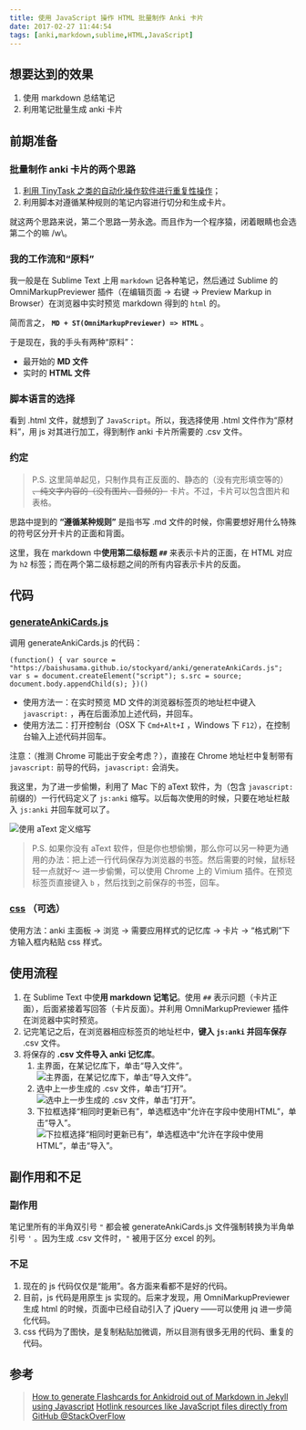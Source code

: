 ```yaml
---
title: 使用 JavaScript 操作 HTML 批量制作 Anki 卡片
date: 2017-02-27 11:44:54
tags: [anki,markdown,sublime,HTML,JavaScript]
---
```


## 想要达到的效果

1. 使用 markdown 总结笔记
2. 利用笔记批量生成 anki 卡片

## 前期准备

### 批量制作 anki 卡片的两个思路

1. [利用 TinyTask 之类的自动化操作软件进行重复性操作](http://v.ku6.com/show/l1A1FiYXohYYsz-OM6RdyQ...html)；
2. 利用脚本对遵循某种规则的笔记内容进行切分和生成卡片。

就这两个思路来说，第二个思路一劳永逸。而且作为一个程序猿，闭着眼睛也会选第二个的嘛 /w\。

<!-- more -->

### 我的工作流和“原料”

我一般是在 Sublime Text 上用 `markdown` 记各种笔记，然后通过 Sublime 的 OmniMarkupPreviewer 插件（在编辑页面 -> 右键 -> Preview Markup in Browser）在浏览器中实时预览 markdown 得到的 `html` 的。

简而言之， **`MD + ST(OmniMarkupPreviewer) => HTML`** 。

于是现在，我的手头有两种“原料”：

* 最开始的 **MD 文件**
* 实时的 **HTML 文件**

### 脚本语言的选择

看到 .html 文件，就想到了 `JavaScript`。所以，我选择使用 .html 文件作为“原材料”，用 js 对其进行加工，得到制作 anki 卡片所需要的 .csv 文件。

### 约定

> P.S. 这里简单起见，只制作具有正反面的、静态的（没有完形填空等的） ~~、纯文字内容的（没有图片、音频的）~~ 卡片。不过，卡片可以包含图片和表格。

思路中提到的 **“遵循某种规则”** 是指书写 .md 文件的时候，你需要想好用什么特殊的符号区分开卡片的正面和背面。

这里，我在 markdown 中**使用第二级标题 `##`** 来表示卡片的正面，在 HTML 对应为 `h2` 标签；而在两个第二级标题之间的所有内容表示卡片的反面。

## 代码

### [generateAnkiCards.js](https://github.com/baishusama/stockyard/blob/master/anki/generateAnkiCards.js)

调用 generateAnkiCards.js 的代码：

`(function() { var source = "https://baishusama.github.io/stockyard/anki/generateAnkiCards.js"; var s = document.createElement("script"); s.src = source; document.body.appendChild(s); })()`

* 使用方法一：在实时预览 MD 文件的浏览器标签页的地址栏中键入 `javascript:` ，再在后面添加上述代码，并回车。
* 使用方法二：打开控制台（OSX 下 `Cmd+Alt+I` ，Windows 下 `F12`），在控制台输入上述代码并回车。

注意：（推测 Chrome 可能出于安全考虑？），直接在 Chrome 地址栏中复制带有 `javascript:` 前导的代码，`javascript:` 会消失。

我这里，为了进一步偷懒，利用了 Mac 下的 aText 软件，为（包含 `javascript:` 前缀的）一行代码定义了 `js:anki` 缩写。以后每次使用的时候，只要在地址栏敲入 `js:anki` 并回车就可以了。

![使用 aText 定义缩写](http://ohz4k75du.bkt.clouddn.com/anki/aText-anki.jpg)

> P.S. 
> 如果你没有 aText 软件，但是你也想偷懒，那么你可以另一种更为通用的办法：把上述一行代码保存为浏览器的书签。然后需要的时候，鼠标轻轻一点就好～
> 进一步偷懒，可以使用 Chrome 上的 Vimium 插件。在预览标签页直接键入 `b` ，然后找到之前保存的书签，回车。

### [css](https://baishusama.github.io/stockyard/anki/anki-card.css) （可选）

使用方法：anki 主面板 -> 浏览 -> 需要应用样式的记忆库 -> 卡片 -> “格式刷”下方输入框内粘贴 css 样式。

## 使用流程

1. 在 Sublime Text 中使**用 markdown 记笔记**。使用 `##` 表示问题（卡片正面），后面紧接着写回答（卡片反面）。并利用 OmniMarkupPreviewer 插件在浏览器中实时预览。
2. 记完笔记之后，在浏览器相应标签页的地址栏中，**键入 `js:anki` 并回车保存** .csv 文件。
3. 将保存的 **.csv 文件导入 anki 记忆库**。
    1. 主界面，在某记忆库下，单击“导入文件”。![主界面，在某记忆库下，单击“导入文件”。](http://ohz4k75du.bkt.clouddn.com/anki/anki-import-step1.jpg)
    2. 选中上一步生成的 .csv 文件，单击“打开”。![选中上一步生成的 .csv 文件，单击“打开”。](http://ohz4k75du.bkt.clouddn.com/anki/anki-import-step2.jpg)
    3. 下拉框选择“相同时更新已有”，单选框选中“允许在字段中使用HTML”，单击“导入”。![下拉框选择“相同时更新已有”，单选框选中“允许在字段中使用HTML”，单击“导入”。](http://ohz4k75du.bkt.clouddn.com/anki/anki-import-step3.jpg)


## 副作用和不足

### 副作用

笔记里所有的半角双引号 `"` 都会被 generateAnkiCards.js 文件强制转换为半角单引号 `'` 。因为生成 .csv 文件时，`"` 被用于区分 excel 的列。

### 不足

1. 现在的 js 代码仅仅是“能用”。各方面来看都不是好的代码。
2. 目前，js 代码是用原生 js 实现的。后来才发现，用 OmniMarkupPreviewer 生成 html 的时候，页面中已经自动引入了 jQuery ——可以使用 jq 进一步简化代码。
3. css 代码为了图快，是复制粘贴加微调，所以目测有很多无用的代码、重复的代码。

## 参考

> [How to generate Flashcards for Ankidroid out of Markdown in Jekyll using Javascript](http://pascalwhoop.github.io/technology/2016/01/27/How-to-generate-Flashcards-for-Ankidroid-out-of-Markdown-in-Jekyll.html)
> [Hotlink resources like JavaScript files directly from GitHub @StackOverFlow](http://stackoverflow.com/questions/20311271/hotlink-resources-like-javascript-files-directly-from-github/20311329#24720957)
